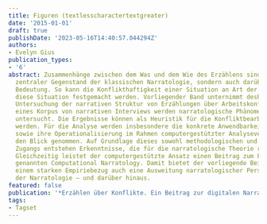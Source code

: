 ```yaml
---
title: Figuren (textlesscharactertextgreater)
date: '2015-01-01'
draft: true
publishDate: '2023-05-16T14:40:57.044294Z'
authors:
- Evelyn Gius
publication_types:
- '6'
abstract: Zusammenhänge zwischen dem Was und dem Wie des Erzählens sind nicht nur
  zentraler Gegenstand der klassischen Narratologie, sondern auch darüber hinaus von
  Bedeutung. So kann die Konflikthaftigkeit einer Situation an Art der Erzählung über
  diese Situation festgemacht werden. Vorliegender Band unternimmt deshalb eine umfassende
  Untersuchung der narrativen Struktur von Erzählungen über Arbeitskonflikte. Anhand
  eines Korpus von narrativen Interviews werden narratologische Phänomene in Konflikterzählungen
  untersucht. Die Ergebnisse können als Heuristik für die Konfliktbearbeitung genutzt
  werden. Für die Analyse werden insbesondere die konkrete Anwendbarkeit der Konzepte
  sowie ihre Operationalisierung im Rahmen computergestützter Analyseverfahren in
  den Blick genommen. Auf Grundlage dieses sowohl methodologischen und als auch anwendungsorientierten
  Zugangs entstehen Erkenntnisse, die für die narratologische Theorie relevant sind.
  Gleichzeitig leistet der computergestützte Ansatz einen Beitrag zum Feld der so
  genannten Computational Narratology. Damit bietet der vorliegende Beitrag neben
  einem starken Empiriebezug auch eine Ausweitung narratologischer Perspektiven innerhalb
  der Narratologie – und darüber hinaus.
featured: false
publication: '*Erzählen über Konflikte. Ein Beitrag zur digitalen Narratologie*'
tags:
- Tagset
---
```


